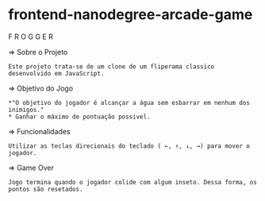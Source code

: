 frontend-nanodegree-arcade-game
===============================
F R O G G E R

=> Sobre o Projeto

    Este projeto trata-se de um clone de um fliperama classico desenvolvido em JavaScript.


=> Objetivo do Jogo

    *"O objetivo do jogador é alcançar a água sem esbarrar em nenhum dos inimigos."
    * Ganhar o máximo de pontuação possivel. 


=> Funcionalidades

    Utilizar as teclas direcionais do teclado ( ←, ↑, ↓, →) para mover o jogador.


=> Game Over

    Jogo termina quando o jogador colide com algum inseto. Dessa forma, os pontos são resetados.
